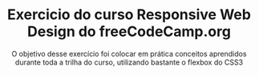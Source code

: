 <h1 align='center'>Exercicio do curso Responsive Web Design do freeCodeCamp.org</h1>



<p align='center'>O objetivo desse exercício foi colocar em prática conceitos aprendidos durante toda a trilha do curso, utilizando bastante o flexbox do CSS3</p>

